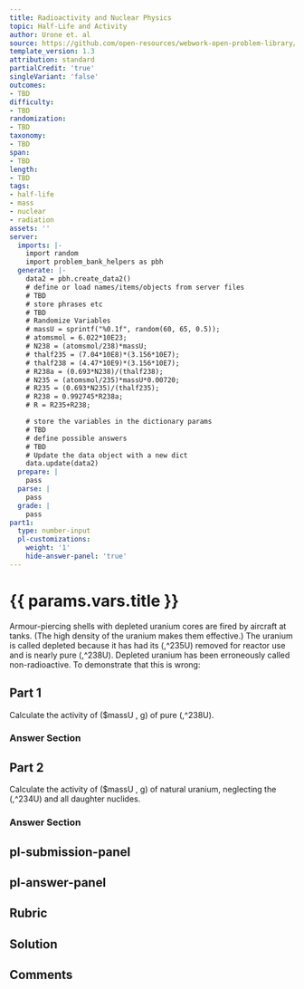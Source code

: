 ```yaml
---
title: Radioactivity and Nuclear Physics
topic: Half-Life and Activity
author: Urone et. al
source: https://github.com/open-resources/webwork-open-problem-library/tree/master/Contrib/BrockPhysics/College_Physics_Urone/31.Radioactivity_and_Nuclear_Physics/31-05.Half-Life_and_Activity/NU_U17-31-05-018.pg
template_version: 1.3
attribution: standard
partialCredit: 'true'
singleVariant: 'false'
outcomes:
- TBD
difficulty:
- TBD
randomization:
- TBD
taxonomy:
- TBD
span:
- TBD
length:
- TBD
tags:
- half-life
- mass
- nuclear
- radiation
assets: ''
server:
  imports: |-
    import random
    import problem_bank_helpers as pbh
  generate: |-
    data2 = pbh.create_data2()
    # define or load names/items/objects from server files
    # TBD
    # store phrases etc
    # TBD
    # Randomize Variables
    # massU = sprintf("%0.1f", random(60, 65, 0.5));
    # atomsmol = 6.022*10E23;
    # N238 = (atomsmol/238)*massU;
    # thalf235 = (7.04*10E8)*(3.156*10E7);
    # thalf238 = (4.47*10E9)*(3.156*10E7);
    # R238a = (0.693*N238)/(thalf238);
    # N235 = (atomsmol/235)*massU*0.00720;
    # R235 = (0.693*N235)/(thalf235);
    # R238 = 0.992745*R238a;
    # R = R235+R238;

    # store the variables in the dictionary params
    # TBD
    # define possible answers
    # TBD
    # Update the data object with a new dict
    data.update(data2)
  prepare: |
    pass
  parse: |
    pass
  grade: |
    pass
part1:
  type: number-input
  pl-customizations:
    weight: '1'
    hide-answer-panel: 'true'
---
```


# {{ params.vars.title }} 


Armour-piercing shells with depleted uranium cores are fired by aircraft at tanks. (The high density of the uranium makes them effective.) The uranium is called depleted because it has had its (,^235U) removed for reactor use and is nearly pure (,^238U). Depleted uranium has been erroneously called non-radioactive. To demonstrate that this is wrong:

## Part 1 
Calculate the activity of ($massU , g) of pure (,^238U). 


 ### Answer Section

## Part 2 
Calculate the activity of ($massU , g) of natural uranium, neglecting the (,^234U) and all daughter nuclides. 


 ### Answer Section


## pl-submission-panel 


## pl-answer-panel 


## Rubric 


## Solution 


## Comments 


